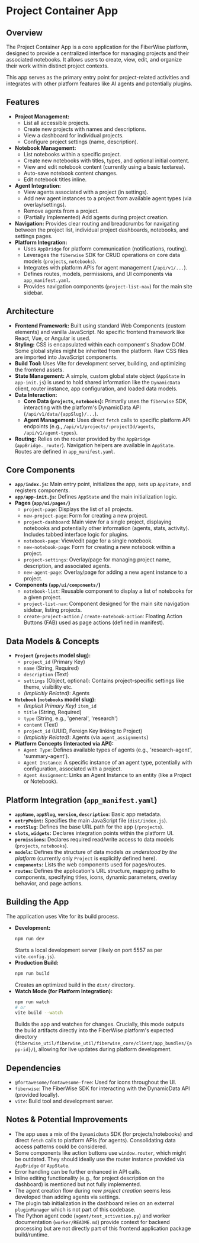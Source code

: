 # Project Container App

## Overview

The Project Container App is a core application for the FiberWise platform, designed to provide a centralized interface for managing projects and their associated notebooks. It allows users to create, view, edit, and organize their work within distinct project contexts.

This app serves as the primary entry point for project-related activities and integrates with other platform features like AI agents and potentially plugins.

## Features

*   **Project Management:**
    *   List all accessible projects.
    *   Create new projects with names and descriptions.
    *   View a dashboard for individual projects.
    *   Configure project settings (name, description).
*   **Notebook Management:**
    *   List notebooks within a specific project.
    *   Create new notebooks with titles, types, and optional initial content.
    *   View and edit notebook content (currently using a basic textarea).
    *   Auto-save notebook content changes.
    *   Edit notebook titles inline.
*   **Agent Integration:**
    *   View agents associated with a project (in settings).
    *   Add new agent instances to a project from available agent types (via overlay/settings).
    *   Remove agents from a project.
    *   (Partially Implemented) Add agents during project creation.
*   **Navigation:** Provides clear routing and breadcrumbs for navigating between the project list, individual project dashboards, notebooks, and settings pages.
*   **Platform Integration:**
    *   Uses `AppBridge` for platform communication (notifications, routing).
    *   Leverages the `fiberwise` SDK for CRUD operations on core data models (`projects`, `notebooks`).
    *   Integrates with platform APIs for agent management (`/api/v1/...`).
    *   Defines routes, models, permissions, and UI components via `app_manifest.yaml`.
    *   Provides navigation components (`project-list-nav`) for the main site sidebar.

## Architecture

*   **Frontend Framework:** Built using standard Web Components (custom elements) and vanilla JavaScript. No specific frontend framework like React, Vue, or Angular is used.
*   **Styling:** CSS is encapsulated within each component's Shadow DOM. Some global styles might be inherited from the platform. Raw CSS files are imported into JavaScript components.
*   **Build Tool:** Uses Vite for development server, building, and optimizing the frontend assets.
*   **State Management:** A simple, custom global state object (`AppState` in `app-init.js`) is used to hold shared information like the `DynamicData` client, router instance, app configuration, and loaded data models.
*   **Data Interaction:**
    *   **Core Data (`projects`, `notebooks`):** Primarily uses the `fiberwise` SDK, interacting with the platform's DynamicData API (`/api/v1/data/{appSlug}/...`).
    *   **Agent Management:** Uses direct `fetch` calls to specific platform API endpoints (e.g., `/api/v1/projects/:projectId/agents`, `/api/v1/agent-types`).
*   **Routing:** Relies on the router provided by the `AppBridge` (`appBridge._router`). Navigation helpers are available in `AppState`. Routes are defined in `app_manifest.yaml`.

## Core Components

*   **`app/index.js`:** Main entry point, initializes the app, sets up `AppState`, and registers components.
*   **`app/app-init.js`:** Defines `AppState` and the main initialization logic.
*   **Pages (`app/ui/pages/`)**
    *   `project-page`: Displays the list of all projects.
    *   `new-project-page`: Form for creating a new project.
    *   `project-dashboard`: Main view for a single project, displaying notebooks and potentially other information (agents, stats, activity). Includes tabbed interface logic for plugins.
    *   `notebook-page`: View/edit page for a single notebook.
    *   `new-notebook-page`: Form for creating a new notebook within a project.
    *   `project-settings`: Overlay/page for managing project name, description, and associated agents.
    *   `new-agent-page`: Overlay/page for adding a new agent instance to a project.
*   **Components (`app/ui/components/`)**
    *   `notebook-list`: Reusable component to display a list of notebooks for a given project.
    *   `project-list-nav`: Component designed for the main site navigation sidebar, listing projects.
    *   `create-project-action` / `create-notebook-action`: Floating Action Buttons (FAB) used as page actions (defined in manifest).

## Data Models & Concepts

*   **`Project` (`projects` model slug):**
    *   `project_id` (Primary Key)
    *   `name` (String, Required)
    *   `description` (Text)
    *   `settings` (Object, optional): Contains project-specific settings like theme, visibility etc.
    *   *(Implicitly Related)*: Agents
*   **`Notebook` (`notebooks` model slug):**
    *   *(Implicit Primary Key)* `item_id`
    *   `title` (String, Required)
    *   `type` (String, e.g., 'general', 'research')
    *   `content` (Text)
    *   `project_id` (UUID, Foreign Key linking to Project)
    *   *(Implicitly Related)*: Agents (via `agent_assignments`)
*   **Platform Concepts (Interacted via API):**
    *   `Agent Type`: Defines available types of agents (e.g., 'research-agent', 'summary-agent').
    *   `Agent Instance`: A specific instance of an agent type, potentially with configuration, associated with a project.
    *   `Agent Assignment`: Links an Agent Instance to an entity (like a Project or Notebook).

## Platform Integration (`app_manifest.yaml`)

*   **`appName`, `appSlug`, `version`, `description`:** Basic app metadata.
*   **`entryPoint`:** Specifies the main JavaScript file (`dist/index.js`).
*   **`rootSlug`:** Defines the base URL path for the app (`/projects`).
*   **`slots`, `widgets`:** Declares integration points within the platform UI.
*   **`permissions`:** Declares required read/write access to data models (`projects`, `notebooks`).
*   **`models`:** Defines the structure of data models *as understood by the platform* (currently only `Project` is explicitly defined here).
*   **`components`:** Lists the web components used for pages/routes.
*   **`routes`:** Defines the application's URL structure, mapping paths to components, specifying titles, icons, dynamic parameters, overlay behavior, and page actions.

## Building the App

The application uses Vite for its build process.

*   **Development:**
    ```bash
    npm run dev
    ```
    Starts a local development server (likely on port 5557 as per `vite.config.js`).
*   **Production Build:**
    ```bash
    npm run build
    ```
    Creates an optimized build in the `dist/` directory.
*   **Watch Mode (for Platform Integration):**
    ```bash
    npm run watch
    # or
    vite build --watch
    ```
    Builds the app and watches for changes. Crucially, this mode outputs the build artifacts directly into the FiberWise platform's expected directory (`fiberwise_util/fiberwise_util/fiberwise_core/client/app_bundles/{app-id}/`), allowing for live updates during platform development.

## Dependencies

*   `@fortawesome/fontawesome-free`: Used for icons throughout the UI.
*   `fiberwise`: The FiberWise SDK for interacting with the DynamicData API (provided locally).
*   `vite`: Build tool and development server.

## Notes & Potential Improvements

*   The app uses a mix of the `DynamicData` SDK (for projects/notebooks) and direct `fetch` calls to platform APIs (for agents). Consolidating data access patterns could be considered.
*   Some components like action buttons use `window.router`, which might be outdated. They should ideally use the router instance provided via `AppBridge` or `AppState`.
*   Error handling can be further enhanced in API calls.
*   Inline editing functionality (e.g., for project description on the dashboard) is mentioned but not fully implemented.
*   The agent creation flow during *new project creation* seems less developed than adding agents via settings.
*   The plugin tab initialization in the dashboard relies on an external `pluginManager` which is not part of this codebase.
*   The Python agent code (`agent/test_activation.py`) and worker documentation (`worker/README.md`) provide context for backend processing but are not directly part of this frontend application package build/runtime.


